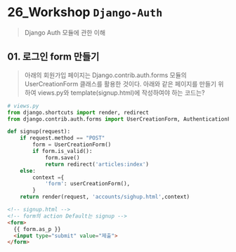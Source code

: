 # 26_Workshop	`Django-Auth`

> Django Auth 모듈에 관한 이해

## 01. 로그인 form 만들기

> 아래의 회원가입 페이지는 Django.contrib.auth.forms 모듈의 UserCreationForm 클래스를 활용한 것이다. 아래와 같은 페이지를 만들기 위하여 views.py와 template(signup.html)에 작성하여야 하는 코드는?

```python
# views.py
from django.shortcuts import render, redirect
from django.contrib.auth.forms import UserCreationForm, AuthenticationForm

def signup(request):
    if request.method == "POST"
        form = UserCreationForm()
        if form.is_valid():
            form.save()
            return redirect('articles:index')
    else:
        context ={
            'form': userCreationForm(),
        }
    return render(request, 'accounts/sighup.html',context)
```

```html
<!-- signup.html -->
<!-- form의 action Default는 signup -->
<form>
  {{ form.as_p }}
  <input type="submit" value="제출">
</form>
```

